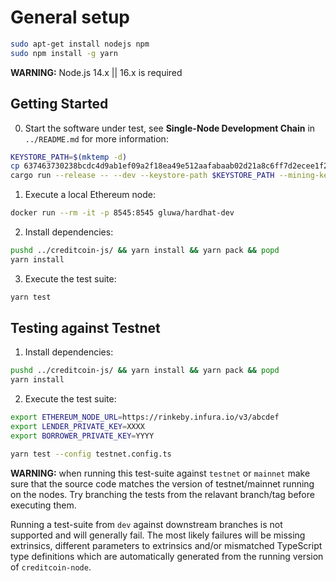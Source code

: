 # General setup

```bash
sudo apt-get install nodejs npm
sudo npm install -g yarn
```

**WARNING:** Node.js 14.x || 16.x is required

## Getting Started

0. Start the software under test, see **Single-Node Development Chain** in `../README.md`
   for more information:

```bash
KEYSTORE_PATH=$(mktemp -d)
cp 637463730238bcdc4d9ab1ef09a2f18ea49e512aafabaab02d21a8c6ff7d2ecee1f2a34d $KEYSTORE_PATH
cargo run --release -- --dev --keystore-path $KEYSTORE_PATH --mining-key XYZ
```

1. Execute a local Ethereum node:

```bash
docker run --rm -it -p 8545:8545 gluwa/hardhat-dev
```

2. Install dependencies:

```bash
pushd ../creditcoin-js/ && yarn install && yarn pack && popd
yarn install
```

3. Execute the test suite:

```bash
yarn test
```

## Testing against Testnet

1. Install dependencies:

```bash
pushd ../creditcoin-js/ && yarn install && yarn pack && popd
yarn install
```

2. Execute the test suite:

```bash
export ETHEREUM_NODE_URL=https://rinkeby.infura.io/v3/abcdef
export LENDER_PRIVATE_KEY=XXXX
export BORROWER_PRIVATE_KEY=YYYY

yarn test --config testnet.config.ts
```

**WARNING:**
when running this test-suite against `testnet` or `mainnet` make sure that the
source code matches the version of testnet/mainnet running on the nodes. Try
branching the tests from the relavant branch/tag before executing them.

Running a test-suite from `dev` against downstream branches is not supported and
will generally fail. The most likely failures will be missing extrinsics, different
parameters to extrinsics and/or mismatched TypeScript type definitions which are
automatically generated from the running version of `creditcoin-node`.
